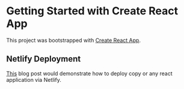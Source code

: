 # Getting Started with Create React App

This project was bootstrapped with [Create React App](https://github.com/facebook/create-react-app).

## Netlify Deployment

[This](https://virendraoswal.com/host-reactjs-application-using-netlify) blog post would demonstrate how to deploy copy or any react application via Netlify.
